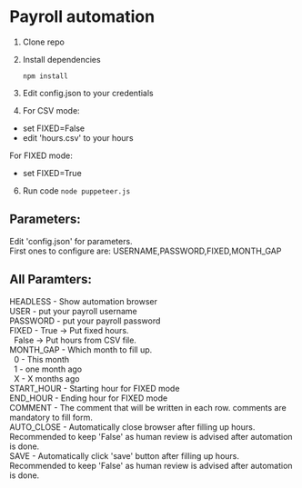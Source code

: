 # Payroll automation 
1. Clone repo
2. Install dependencies

   `npm install`
4. Edit config.json to your credentials
5. For CSV mode:
- set FIXED=False
- edit 'hours.csv' to your hours

For FIXED mode:
- set FIXED=True

6. Run code
 `node puppeteer.js`


## Parameters: 
Edit 'config.json' for parameters.  \
First ones to configure are: USERNAME,PASSWORD,FIXED,MONTH_GAP  


## All Paramters:  
HEADLESS -  Show automation browser \
USER - put your payroll username \
PASSWORD - put your payroll password \
FIXED -     True -> Put fixed hours.  \
&nbsp;&nbsp;False -> Put hours from CSV file. \
MONTH_GAP - Which month to fill up. \
&nbsp;&nbsp;0 - This month \
&nbsp;&nbsp;1 - one month ago \
&nbsp;&nbsp;X - X months ago \
START_HOUR - Starting hour for FIXED mode \
END_HOUR - Ending hour for FIXED mode \
COMMENT - The comment that will be written in each row. comments are mandatory to fill form.\
AUTO_CLOSE - Automatically close browser after filling up hours. Recommended to keep 'False' as human review is advised after automation is done.\
SAVE - Automatically click 'save' button after filling up hours. Recommended to keep 'False' as human review is advised after automation is done.

 
